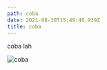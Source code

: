 ```yaml
---
path: coba
date: 2021-08-30T15:49:40.939Z
title: coba
---
```

coba lah

![coba](/assets/screenshot-271-.png "coba")